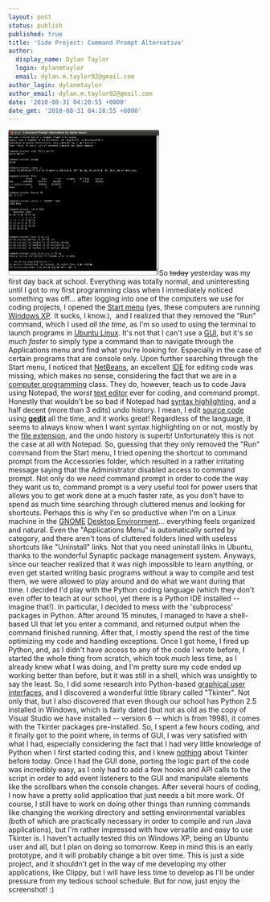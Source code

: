 ```yaml
---
layout: post
status: publish
published: true
title: 'Side Project: Command Prompt Alternative'
author:
  display_name: Dylan Taylor
  login: dylanmtaylor
  email: dylan.m.taylor92@gmail.com
author_login: dylanmtaylor
author_email: dylan.m.taylor92@gmail.com
date: '2010-08-31 04:28:55 +0000'
date_gmt: '2010-08-31 04:28:55 +0000'
---
```

<p><a href="/images/blog/2010/08/screenshot-command-prompt-alternative-by-dylan-taylor.png"><img class="alignleft size-medium wp-image-603" title="Command Prompt Alternative Screenshot" src="/images/blog/2010/08/screenshot-command-prompt-alternative-by-dylan-taylor.png?w=300" alt="" width="300" height="289" /></a>So <span style="text-decoration:line-through;">today</span> yesterday was my first day back at school. Everything was totally normal, and uninteresting until I got to my first programming class when I immediately noticed something was off... after logging into one of the computers we use for coding projects, I opened the <a class="zem_slink" title="Start menu" rel="wikipedia" href="http://en.wikipedia.org/wiki/Start_menu">Start menu</a> (yes, these computers are running <a class="zem_slink" title="Windows XP" rel="wikipedia" href="http://en.wikipedia.org/wiki/Windows_XP">Windows XP</a>. It sucks, I know.),  and I realized that they removed the "Run" command, which I used <em>all the time</em>, as I'm so used to using the terminal to launch programs in <a class="zem_slink" title="Ubuntu (operating system)" rel="homepage" href="http://www.ubuntu.com/">Ubuntu Linux</a>. It's not that I can't use a <a class="zem_slink" title="Graphical user interface" rel="wikipedia" href="http://en.wikipedia.org/wiki/Graphical_user_interface">GUI</a>, but it's <em>so much faster</em> to simply type a command than to navigate through the Applications menu and find what you're looking for. Especially in the case of certain programs that are console only. Upon further searching through the Start menu, I noticed that <a class="zem_slink" title="NetBeans" rel="homepage" href="http://www.netbeans.org">NetBeans</a>, an excellent <a class="zem_slink" title="Integrated development environment" rel="wikipedia" href="http://en.wikipedia.org/wiki/Integrated_development_environment">IDE</a> for editing code was missing, which makes no sense, considering the fact that we are in a <a class="zem_slink" title="Computer programming" rel="wikipedia" href="http://en.wikipedia.org/wiki/Computer_programming">computer programming</a> class. They do, however, teach us to code Java using Notepad, the <em>worst</em> <a class="zem_slink" title="Text editor" rel="wikipedia" href="http://en.wikipedia.org/wiki/Text_editor">text editor</a> ever for coding, and command prompt. Honestly that wouldn't be so bad if Notepad had <a class="zem_slink" title="Syntax highlighting" rel="wikipedia" href="http://en.wikipedia.org/wiki/Syntax_highlighting">syntax highlighting</a>, and a half decent (more than 3 edits) undo history. I mean, I edit <a class="zem_slink" title="Source code" rel="wikipedia" href="http://en.wikipedia.org/wiki/Source_code">source code</a> using <a title="gedit" href="http://projects.gnome.org/gedit/"><strong>gedit</strong></a> all the time, and it works great! Regardless of the language, it seems to always know when I want syntax highlighting on or not, mostly by the <a class="zem_slink" title="Filename extension" rel="wikipedia" href="http://en.wikipedia.org/wiki/Filename_extension">file extension</a>, and the undo history is superb! Unfortunately this is not the case at all with Notepad. So, guessing that they only removed the "Run" command from the Start menu, I tried opening the shortcut to command prompt from the Accessories folder, which resulted in a rather irritating message saying that the Administrator disabled access to command prompt. Not only do we <em>need</em> command prompt in order to code the way they want us to, command prompt is a very useful tool for power users that allows you to get work done at a much faster rate, as you don't have to spend as much time searching through cluttered menus and looking for shortcuts. Perhaps this is why I'm so productive when I'm on a Linux machine in the <a class="zem_slink" title="GNOME" rel="homepage" href="http://www.gnome.org/">GNOME</a> <a class="zem_slink" title="Desktop environment" rel="wikipedia" href="http://en.wikipedia.org/wiki/Desktop_environment">Desktop Environment</a>... everything feels organized and natural. Even the "Applications Menu" is automatically sorted by category, and there aren't tons of cluttered folders lined with useless shortcuts like "Uninstall" links. Not that you need uninstall links in Ubuntu, thanks to the wonderful Synaptic package management system. Anyways, since our teacher realized that it was nigh impossible to learn anything, or even get started writing basic programs without a way to compile and test them, we were allowed to play around and do what we want during that time. I decided I'd play with the Python coding language (which they don't even offer to teach at our school, yet there is a Python IDE installed -- imagine that!). In particular, I decided to mess with the 'subprocess' packages in Python. After around 15 minutes, I managed to have a shell-based UI that let you enter a command, and returned output when the command finished running. After that, I mostly spend the rest of the time optimizing my code and handling exceptions. Once I got home, I fired up Python, and, as I didn't have access to any of the code I wrote before, I started the whole thing from scratch, which took <em>much</em> less time, as I already knew what I was doing, and I'm pretty sure my code ended up working better than before, but it was still in a shell, which was unsightly to say the least. So, I did some research into Python-based <a class="zem_slink" title="Graphical user interface" rel="wikipedia" href="http://en.wikipedia.org/wiki/Graphical_user_interface">graphical user interfaces</a>, and I discovered a wonderful little library called "Tkinter". Not only that, but I also discovered that even though our school has Python 2.5 installed in Windows, which is fairly dated (but not as old as the copy of Visual Studio we have installed -- version 6 -- which is from 1998), it comes with the Tkinter packages pre-installed. So, I spent a few hours coding, and it finally got to the point where, in terms of GUI, I was very satisfied with what I had, especially considering the fact that I had very little knowledge of Python when I first started coding this, and I knew <span style="text-decoration:underline;">nothing</span> about Tkinter before today. Once I had the GUI done, porting the logic part of the code was incredibly easy, as I only had to add a few hooks and API calls to the script in order to add event listeners to the GUI and manipulate elements like the scrollbars when the console changes. After several hours of coding, I now have a pretty solid application that just needs a bit more work. Of course, I still have to work on doing other things than running commands like changing the working directory and setting environmental variables (both of which are practically necessary in order to compile and run Java applications), but I'm rather impressed with how versatile and easy to use Tkinter is. I haven't actually tested this on Windows XP, being an Ubuntu user and all, but I plan on doing so tomorrow. Keep in mind this is an early prototype, and it will probably change a bit over time. This is just a side project, and it shouldn't get in the way of me developing my other applications, like Clippy, but I will have less time to develop as I'll be under pressure from my tedious school schedule. But for now, just enjoy the screenshot! :)</p>
